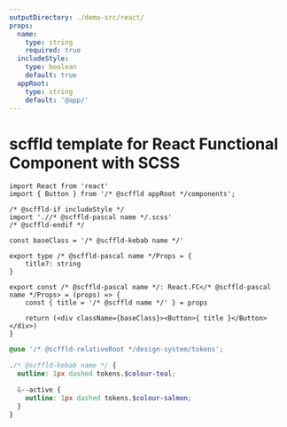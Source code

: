 ```yaml
---
outputDirectory: ./demo-src/react/
props:
  name:
    type: string
    required: true
  includeStyle:
    type: boolean
    default: true
  appRoot:
    type: string
    default: '@app/'
---
```


# scffld template for React Functional Component with SCSS

```tsx { filename: '${ @scffld-pascal name }/${ @scffld-pascal name }.tsx' }
import React from 'react'
import { Button } from '/* @scffld appRoot */components';

/* @scffld-if includeStyle */
import './/* @scffld-pascal name */.scss'
/* @scffld-endif */

const baseClass = '/* @scffld-kebab name */'

export type /* @scffld-pascal name */Props = {
    title?: string
}

export const /* @scffld-pascal name */: React.FC</* @scffld-pascal name */Props> = (props) => {
    const { title = '/* @scffld name */' } = props

    return (<div className={baseClass}><Button>{ title }</Button></div>)
}
```

```scss { filename: '${ @scffld-pascal name }/${ @scffld-pascal name }.scss', condition: includeStyle }
@use '/* @scffld-relativeRoot */design-system/tokens';

./* @scffld-kebab name */ {
  outline: 1px dashed tokens.$colour-teal;

  &--active {
    outline: 1px dashed tokens.$colour-salmon;
  }
}
```
